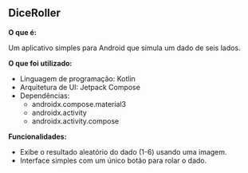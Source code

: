 ## **DiceRoller**

**O que é:**

Um aplicativo simples para Android que simula um dado de seis lados.

**O que foi utilizado:**

* Linguagem de programação: Kotlin
* Arquitetura de UI: Jetpack Compose
* Dependências:
    - androidx.compose.material3
    - androidx.activity
    - androidx.activity.compose

**Funcionalidades:**

* Exibe o resultado aleatório do dado (1-6) usando uma imagem.
* Interface simples com um único botão para rolar o dado.